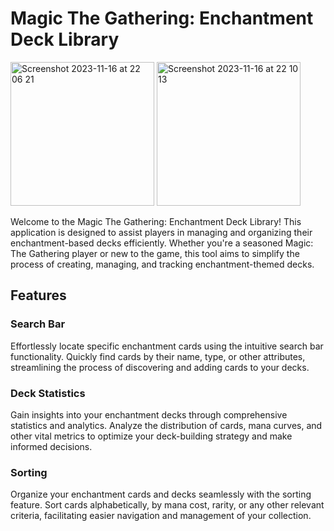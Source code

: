 # Magic The Gathering: Enchantment Deck Library

<img width="230" alt="Screenshot 2023-11-16 at 22 06 21" src="https://github.com/sadstitch003/MTG-App/assets/80204631/cc455f77-5f9b-46c7-a514-7ce59dd3e071">

  
  <img width="230" alt="Screenshot 2023-11-16 at 22 10 13" src="https://github.com/sadstitch003/MTG-App/assets/80204631/bd199fe5-48c1-49a0-9f03-d6e0ce69bc4f">

Welcome to the Magic The Gathering: Enchantment Deck Library! This application is designed to assist players in managing and organizing their enchantment-based decks efficiently. Whether you're a seasoned Magic: The Gathering player or new to the game, this tool aims to simplify the process of creating, managing, and tracking enchantment-themed decks.

## Features
### Search Bar
Effortlessly locate specific enchantment cards using the intuitive search bar functionality. Quickly find cards by their name, type, or other attributes, streamlining the process of discovering and adding cards to your decks.

### Deck Statistics
Gain insights into your enchantment decks through comprehensive statistics and analytics. Analyze the distribution of cards, mana curves, and other vital metrics to optimize your deck-building strategy and make informed decisions.

### Sorting
Organize your enchantment cards and decks seamlessly with the sorting feature. Sort cards alphabetically, by mana cost, rarity, or any other relevant criteria, facilitating easier navigation and management of your collection.
